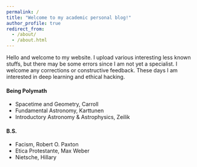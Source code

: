 ```yaml
---
permalink: /
title: "Welcome to my academic personal blog!"
author_profile: true
redirect_from: 
  - /about/
  - /about.html
---
```


Hello and welcome to my website. I upload various interesting less known stuffs, but there may be some errors since I am not yet a specialist. I welcome any corrections or constructive feedback. These days I am interested in deep learning and ethical hacking.


#### Being Polymath

- Spacetime and Geometry, Carroll
- Fundamental Astronomy, Karttunen
- Introductory Astronomy & Astrophysics, Zeilik
  
#### B.S.

- Facism, Robert O. Paxton
- Etica Protestante, Max Weber
- Nietsche, Hillary
